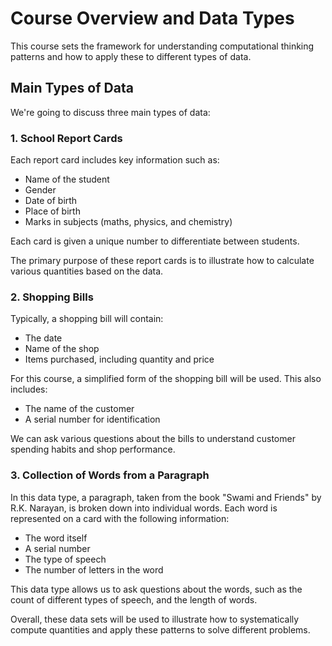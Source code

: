 # Course Overview and Data Types

This course sets the framework for understanding computational thinking patterns and how to apply these to different types of data.

## Main Types of Data

We're going to discuss three main types of data:

### 1. School Report Cards

Each report card includes key information such as:

- Name of the student
- Gender
- Date of birth
- Place of birth
- Marks in subjects (maths, physics, and chemistry)

Each card is given a unique number to differentiate between students.

The primary purpose of these report cards is to illustrate how to calculate various quantities based on the data.

### 2. Shopping Bills

Typically, a shopping bill will contain:

- The date
- Name of the shop
- Items purchased, including quantity and price

For this course, a simplified form of the shopping bill will be used. This also includes:

- The name of the customer
- A serial number for identification

We can ask various questions about the bills to understand customer spending habits and shop performance.

### 3. Collection of Words from a Paragraph

In this data type, a paragraph, taken from the book "Swami and Friends" by R.K. Narayan, is broken down into individual words. Each word is represented on a card with the following information:

- The word itself
- A serial number
- The type of speech
- The number of letters in the word

This data type allows us to ask questions about the words, such as the count of different types of speech, and the length of words.

Overall, these data sets will be used to illustrate how to systematically compute quantities and apply these patterns to solve different problems.

